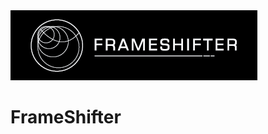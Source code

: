 <img src="https://github.com/daltonrowe/frameshifter/raw/master/public/welcome/frameshifter-readme.png">

# FrameShifter